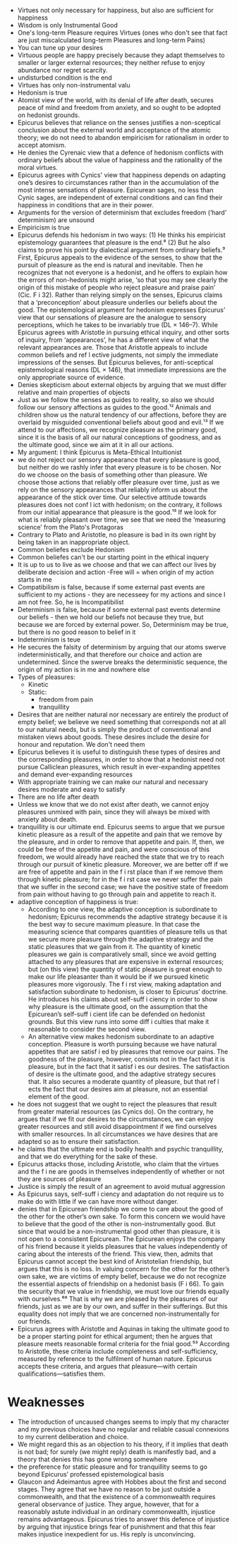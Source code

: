 - Virtues not only necessary for happiness, but also are sufficient for happiness
- Wisdom is only Instrumental Good
- One's long-term Pleasure requires Virtues (ones who don't see that fact are just miscalculated long-term Pleasures and long-term Pains)
- You can tune up your desires
- Virtuous people are happy precisely because they adapt themselves to smaller or larger external resources; they neither refuse to enjoy abundance nor regret scarcity.
- undisturbed condition is the end
- Virtues has only non-instrumental valu
- Hedonism is true
- Atomist view of the world, with its denial of life after death, secures peace of mind and freedom from anxiety, and so ought to be adopted on hedonist grounds.
- Epicurus believes that reliance on the senses justifies a non-sceptical conclusion about the external world and acceptance of the atomic theory; we do not need to abandon empiricism for rationalism in order to accept atomism.
- He denies the Cyrenaic view that a defence of hedonism conflicts with ordinary beliefs about the value of happiness and the rationality of the moral virtues.
- Epicurus agrees with Cynics' view that happiness depends on adapting one’s desires to circumstances rather than in the accumulation of the most intense sensations of pleasure. Epicurean sages, no less than Cynic sages, are independent of external conditions and can find their happiness in conditions that are in their power.
- Arguments for the version of determinism that excludes freedom (‘hard’ determinism) are unsound
- Empiricism is true
- Epicurus defends his hedonism in two ways: (1) He thinks his empiricist epistemology guarantees that pleasure is the end.⁸ (2) But he also claims to prove his point by dialectical argument from ordinary beliefs.⁹ First, Epicurus appeals to the evidence of the senses, to show that the pursuit of pleasure as the end is natural and inevitable. Then he recognizes that not everyone is a hedonist, and he offers to explain how the errors of non-hedonists might arise, ‘so that you may see clearly the origin of this mistake of people who reject pleasure and praise pain’ (Cic. F i 32). Rather than relying simply on the senses, Epicurus claims that a ‘preconception’ about pleasure underlies our beliefs about the good. The epistemological argument for hedonism expresses Epicurus’ view that our sensations of pleasure are the analogue to sensory perceptions, which he takes to be invariably true (DL × 146–7). While Epicurus agrees with Aristotle in pursuing ethical inquiry, and other sorts of inquiry, from ‘appearances’, he has a different view of what the relevant appearances are. Those that Aristotle appeals to include common beliefs and ref l ective judgments, not simply the immediate impressions of the senses. But Epicurus believes, for anti-sceptical epistemological reasons (DL × 146), that immediate impressions are the only appropriate source of evidence.
- Denies skepticism about external objects by arguing that we must differ relative and main properties of objects
- Just as we follow the senses as guides to reality, so also we should follow our sensory affections as guides to the good.¹² Animals and children show us the natural tendency of our affections, before they are overlaid by misguided conventional beliefs about good and evil.¹³ If we attend to our affections, we recognize pleasure as the primary good, since it is the basis of all our natural conceptions of goodness, and as the ultimate good, since we aim at it in all our actions.
- My argument: I think Epicurus is Meta-Ethical Intuitionist
- we do not reject our sensory appearance that every pleasure is good, but neither do we rashly infer that every pleasure is to be chosen. Nor do we choose on the basis of something other than pleasure. We choose those actions that reliably offer pleasure over time, just as we rely on the sensory appearances that reliably inform us about the appearance of the stick over time. Our selective attitude towards pleasures does not conf l ict with hedonism; on the contrary, it follows from our initial appearance that pleasure is the good.¹⁵ If we look for what is reliably pleasant over time, we see that we need the ‘measuring science’ from the Plato's Protagoras
- Contrary to Plato and Aristotle, no pleasure is bad in its own right by being taken in an inappropriate object.
- Common beliefes exclude Hedonism
- Common beliefes can't be our starting point in the ethical inquery
- It is up to us to live as we choose and that we can affect our lives by deliberate decision and action
-Free will = when origin of my action starts in me
- Compatibilism is false, because if some external past events are sufficient to my actions - they are necesseey for my actions and since I am not free. So, he is Incompatibilist
- Determinism is false, because if some external past events determine our beliefs - then we hold our beliefs not because they true, but because we are forced by external power. So, Determinism may be true, but there is no good reason to belief in it
- Indeterminism is teue
- He secures the falsity of determinism by arguing that our atoms swerve indeterministically, and that therefore our choice and action are undetermined. Since the swerve breaks the deterministic sequence, the origin of my action is in me and nowhere else
- Types of pleasures:
    - Kinetic
    - Static:
        - freedom from pain
        - tranquillity
- Desires that are neither natural nor necessary are entirely the product of empty belief; we believe we need something that corresponds not at all to our natural needs, but is simply the product of conventional and mistaken views about goods. These desires include the desire for honour and reputation. We don't need them
- Epicurus believes it is useful to distinguish these types of desires and the corresponding pleasures, in order to show that a hedonist need not pursue Calliclean pleasures, which result in ever-expanding appetites and demand ever-expanding resources
- With appropriate training we can make our natural and necessary desires moderate and easy to satisfy
- There are no life after death
- Unless we know that we do not exist after death, we cannot enjoy pleasures unmixed with pain, since they will always be mixed with anxiety about death.
- tranquillity is our ultimate end. Epicurus seems to argue that we pursue kinetic pleasure as a result of the appetite and pain that we remove by the pleasure, and in order to remove that appetite and pain. If, then, we could be free of the appetite and pain, and were conscious of this freedom, we would already have reached the state that we try to reach through our pursuit of kinetic pleasure. Moreover, we are better off if we are free of appetite and pain in the f i rst place than if we remove them through kinetic pleasure; for in the f i rst case we never suffer the pain that we suffer in the second case; we have the positive state of freedom from pain without having to go through pain and appetite to reach it.
- adaptive conception of happiness is true:
    - According to one view, the adaptive conception is subordinate to hedonism; Epicurus recommends the adaptive strategy because it is the best way to secure maximum pleasure. In that case the measuring science that compares quantities of pleasure tells us that we secure more pleasure through the adaptive strategy and the static pleasures that we gain from it. The quantity of kinetic pleasures we gain is comparatively small, since we avoid getting attached to any pleasures that are expensive in external resources; but (on this view) the quantity of static pleasure is great enough to make our life pleasanter than it would be if we pursued kinetic pleasures more vigorously. The f i rst view, making adaptation and satisfaction subordinate to hedonism, is closer to Epicurus’ doctrine. He introduces his claims about self-suff i ciency in order to show why pleasure is the ultimate good, on the assumption that the Epicurean’s self-suff i cient life can be defended on hedonist grounds. But this view runs into some diff i culties that make it reasonable to consider the second view.
    - An alternative view makes hedonism subordinate to an adaptive conception. Pleasure is worth pursuing because we have natural appetites that are satisf i ed by pleasures that remove our pains. The goodness of the pleasure, however, consists not in the fact that it is pleasure, but in the fact that it satisf i es our desires. The satisfaction of desire is the ultimate good, and the adaptive strategy secures that. It also secures a moderate quantity of pleasure, but that ref l ects the fact that our desires aim at pleasure, not an essential element of the good.
- he does not suggest that we ought to reject the pleasures that result from greater material resources (as Cynics do). On the contrary, he argues that if we fit our desires to the circumstances, we can enjoy greater resources and still avoid disappointment if we find ourselves with smaller resources. In all circumstances we have desires that are adapted so as to ensure their satisfaction.
- he claims that the ultimate end is bodily health and psychic tranquillity, and that we do everything for the sake of these. 
- Epicurus attacks those, including Aristotle, who claim that the virtues and the f i ne are goods in themselves independently of whether or not they are sources of pleasure
- Justice is simply the result of an agreement to avoid mutual aggression
- As Epicurus says, self-suff i ciency and adaptation do not require us to make do with little if we can have more without danger.
- denies that in Epicurean friendship we come to care about the good of the other for the other’s own sake. To form this concern we would have to believe that the good of the other is non-instrumentally good. But since that would be a non-instrumental good other than pleasure, it is not open to a consistent Epicurean. The Epicurean enjoys the company of his friend because it yields pleasures that he values independently of caring about the interests of the friend. This view, then, admits that Epicurus cannot accept the best kind of Aristotelian friendship, but argues that this is no loss. In valuing concern for the other for the other’s own sake, we are victims of empty belief, because we do not recognize the essential aspects of friendship on a hedonist basis (F i 66). To gain the security that we value in friendship, we must love our friends equally with ourselves.⁶⁸ That is why we are pleased by the pleasures of our friends, just as we are by our own, and suffer in their sufferings. But this equality does not imply that we are concerned non-instrumentally for our friends.
- Epicurus agrees with Aristotle and Aquinas in taking the ultimate good to be a proper starting point for ethical argument; then he argues that pleasure meets reasonable formal criteria for the fnial good.⁵³ According to Aristotle, these criteria include completeness and self-sufficiency, measured by reference to the fulfilment of human nature. Epicurus accepts these criteria, and argues that pleasure—with certain qualifications—satisfies them. 

# Weaknesses

- The introduction of uncaused changes seems to imply that my character and my previous choices have no regular and reliable casual connexions to my current deliberation and choice.
- We might regard this as an objection to his theory, if it implies that death is not bad; for surely (we might reply) death is manifestly bad, and a theory that denies this has gone wrong somewhere
- the preference for static pleasure and for tranquillity seems to go beyond Epicurus’ professed epistemological basis
- Glaucon and Adeimantus agree with Hobbes about the first and second stages. They agree that we have no reason to be just outside a commonwealth, and that the existence of a commonwealth requires general observance of justice. They argue, however, that for a reasonably astute individual in an ordinary commonwealth, injustice remains advantageous.
Epicurus tries to answer this defence of injustice by arguing that injustice brings fear of punishment and that this fear makes injustice inexpedient for us. His reply is unconvincing.